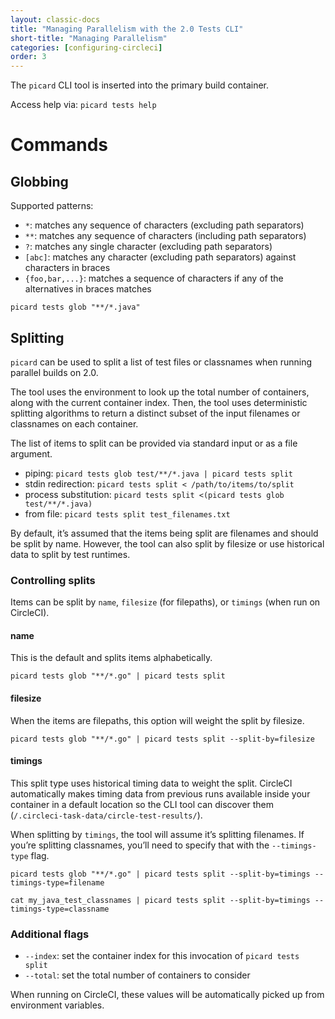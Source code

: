 ```yaml
---
layout: classic-docs
title: "Managing Parallelism with the 2.0 Tests CLI"
short-title: "Managing Parallelism"
categories: [configuring-circleci]
order: 3
---
```


The `picard` CLI tool is inserted into the primary build container.

Access help via: `picard tests help`

# Commands

## Globbing

Supported patterns:

* `*`: matches any sequence of characters (excluding path separators)
* `**`: matches any sequence of characters (including path separators)
* `?`: matches any single character (excluding path separators)
* `[abc]`: matches any character (excluding path separators) against characters in braces
* `{foo,bar,...}`: matches a sequence of characters if any of the alternatives in braces matches

`picard tests glob "**/*.java"`

## Splitting

`picard` can be used to split a list of test files or classnames when running parallel builds on 2.0.

The tool uses the environment to look up the total number of containers, along with the current container index. Then, the tool uses deterministic splitting algorithms to return a distinct subset of the input filenames or classnames on each container.

The list of items to split can be provided via standard input or as a file argument.

* piping: `picard tests glob test/**/*.java | picard tests split`
* stdin redirection: `picard tests split < /path/to/items/to/split`
* process substitution: `picard tests split <(picard tests glob test/**/*.java)`
* from file: `picard tests split test_filenames.txt`

By default, it’s assumed that the items being split are filenames and should be split by name. However, the tool can also split by filesize or use historical data to split by test runtimes.

### Controlling splits
Items can be split by `name`, `filesize` (for filepaths), or `timings` (when run on CircleCI).

#### **name**
This is the default and splits items alphabetically.

`picard tests glob "**/*.go" | picard tests split`

#### **filesize**
When the items are filepaths, this option will weight the split by filesize.

`picard tests glob "**/*.go" | picard tests split --split-by=filesize`

#### **timings**
This split type uses historical timing data to weight the split. CircleCI automatically makes timing data from previous runs available inside your container in a default location so the CLI tool can discover them (`/.circleci-task-data/circle-test-results/`).

When splitting by `timings`, the tool will assume it’s splitting filenames. If you’re splitting classnames, you’ll need to specify that with the `--timings-type` flag.

`picard tests glob "**/*.go" | picard tests split --split-by=timings --timings-type=filename`

`cat my_java_test_classnames | picard tests split --split-by=timings --timings-type=classname`


### Additional flags
* `--index`: set the container index for this invocation of `picard tests split`
* `--total`: set the total number of containers to consider

When running on CircleCI, these values will be automatically picked up from environment variables.